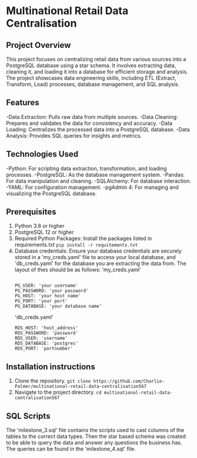 
# Multinational Retail Data Centralisation

## Project Overview
This project focuses on centralizing retail data from various sources into a PostgreSQL database using a star schema. It involves extracting data, cleaning it, and loading it into a database for efficient storage and analysis. The project showcases data engineering skills, including ETL (Extract, Transform, Load) processes, database management, and SQL analysis.

## Features
-Data Extraction: Pulls raw data from multiple sources.
-Data Cleaning: Prepares and validates the data for consistency and accuracy.
-Data Loading: Centralizes the processed data into a PostgreSQL database.
-Data Analysis: Provides SQL queries for insights and metrics.

## Technologies Used
-Python: For scripting data extraction, transformation, and loading processes.
-PostgreSQL: As the database management system.
-Pandas: For data manipulation and cleaning.
-SQLAlchemy: For database interaction.
-YAML: For configuration management.
-pgAdmin 4: For managing and visualizing the PostgreSQL database.

## Prerequisites
1. Python 3.8 or higher
2. PostgreSQL 12 or higher
3. Required Python Packages: Install the packages listed in requirements.txt
   `pip install -r requitements.txt`
4. Database credentials: Ensure your database credentials are securely stored in a 'my_creds.yaml' file to access your local database, and 'db_creds.yaml' for the database you are extracting the data from.
   The layout of thes should be as follows:
   'my_creds.yaml'
   ```
   
   PG_USER: 'your username'
   PG_PASSWORD: 'your password'
   PG_HOST: 'your host name'
   PG_PORT: 'your port'
   PG_DATABASE: 'your database name'
   ```
   'db_creds.yaml'
   ```
   RDS_HOST: 'host_address'
   RDS_PASSWORD: 'password'
   RDS_USER: 'username'
   RDS_DATABASE: 'postgres'
   RDS_PORT: 'portnumber'
   ```
   
## Installation instructions
1. Clone the repository.
  `git clone https://github.com/Charlie-Palmer/multinational-retail-data-centralisation567`
2. Navigate to the project directory.
  `cd multinational-retail-data-centralisation567`
 
## SQL Scripts
The 'milestone_3.sql' file contains the scripts used to cast columns of the tables to the correct data types. Then the star based schema was created to be able to query the data and answer any questions the business has.
The queries can be found in the 'milestone_4.sql' file.


